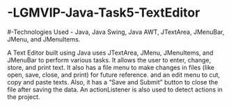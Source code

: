# -LGMVIP-Java-Task5-TextEditor
#-Technologies Used -  Java, Java Swing, Java AWT, JTextArea, JMenuBar, JMenu, and JMenuItems.

A Text Editor built using Java uses JTextArea, JMenu, JMenuItems, and JMenuBar to perform various tasks. It allows the user to enter, change, store, and print text. It also has a file menu to make changes in files (like open, save, close, and print) for future reference. and an edit menu to cut, copy and paste texts. Also, it has a “Save and Submit” button to close the file after saving the data. An actionListener is also used to detect actions in the project. 
